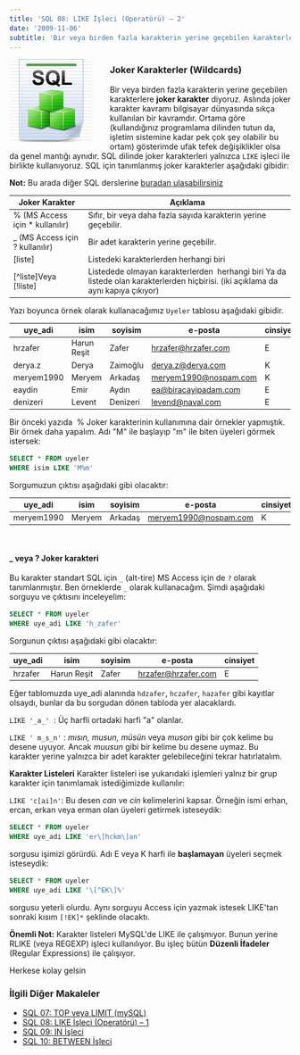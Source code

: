 ```yaml
---
title: 'SQL 08: LIKE İşleci (Operatörü) – 2'
date: '2009-11-06'
subtitle: 'Bir veya birden fazla karakterin yerine geçebilen karakterlere **joker karakter** diyoruz. Aslında joker karakter kavramı bilgisayar dünyasında sıkça kullanılan bir kavramdır.'
---
```


<img align="left" style="margin-right: 30px;margin-bottom: 0px;"  src="img/blog/Schema-SQL1.jpg">

### Joker Karakterler (Wildcards)
Bir veya birden fazla karakterin yerine geçebilen karakterlere **joker karakter** diyoruz. Aslında joker karakter kavramı bilgisayar dünyasında sıkça kullanılan bir kavramdır. Ortama göre  (kullandığınız programlama dilinden tutun da, işletim sistemine kadar pek çok şey olabilir bu ortam) gösterimde ufak tefek değişiklikler olsa da genel mantığı aynıdır. SQL dilinde joker karakterleri yalnızca `LIKE` işleci ile birlikte kullanıyoruz. SQL için tanımlanmış joker karakterler aşağıdaki gibidir:  

**Not:** Bu arada diğer SQL derslerine [buradan ulaşabilirsiniz](http://www.hrzafer.com/sql-dersleri)

| **Joker Karakter** | **Açıklama** |
| --- | --- |
| % (MS Access için * kullanılır) | Sıfır, bir veya daha fazla sayıda karakterin yerine geçebilir. |
| _ (MS Access için ? kullanılır) | Bir adet karakterin yerine geçebilir. |
| \[liste\] | Listedeki karakterlerden herhangi biri |
| \[^liste\]Veya \[!liste\] | Listedede olmayan karakterlerden  herhangi biri Ya da listede olan karakterlerden hiçbirisi. (iki açıklama da aynı kapıya çıkıyor) |

Yazı boyunca örnek olarak kullanacağımız `Uyeler` tablosu aşağıdaki gibidir.

| uye_adi | isim | soyisim | e-posta | cinsiyet |
| --- | --- | --- | --- | --- |
| hrzafer | Harun Reşit | Zafer | hrzafer@hrzafer.com | E   |
| derya.z | Derya | Zaimoğlu | derya.z@derya.com | K   |
| meryem1990 | Meryem | Arkadaş | meryem1990@nospam.com | K   |
| eaydin | Emir | Aydın | ea@biracayipadam.com | E   |
| denizeri | Levent | Denizeri | levend@naval.com | E   |

Bir önceki yazıda  % Joker karakterinin kullanımına dair örnekler yapmıştık. Bir örnek daha yapalım. Adı "M" ile başlayıp "m" ile biten üyeleri görmek istersek:

```sql
SELECT * FROM uyeler
WHERE isim LIKE 'M%m'
```

Sorgumuzun çıktısı aşağıdaki gibi olacaktır:

| uye_adi | isim | soyisim | e-posta | cinsiyet |
| --- | --- | --- | --- | --- |
| meryem1990 | Meryem | Arkadaş | meryem1990@nospam.com | K   |

<br>

#### _ veya ? Joker karakteri

Bu karakter standart SQL için `_` (alt-tire) MS Access için de `?` olarak tanımlanmıştır. Ben örneklerde `_` olarak kullanacağım. Şimdi aşağıdaki sorguyu ve çıktısını inceleyelim:

```sql
SELECT * FROM uyeler
WHERE uye_adi LIKE 'h_zafer'
```

Sorgunun çıktısı aşağıdaki gibi olacaktır:

| uye_adi | isim | soyisim | e-posta | cinsiyet |
| --- | --- | --- | --- | --- |
| hrzafer | Harun Reşit | Zafer | hrzafer@hrzafer.com | E   |

Eğer tablomuzda uye_adi alanında `hdzafer`, `hczafer`, `hazafer` gibi kayıtlar olsaydı, bunlar da bu sorgudan dönen tabloda yer alacaklardı. 

`LIKE '_a_'`  : Üç harfli ortadaki harfi "a" olanlar. 

`LIKE ' m_s_n'` : _mısın, musun, müsün_ veya _muson_ gibi bir çok kelime bu desene uyuyor. Ancak _muusun_ gibi bir kelime bu desene uymaz. Bu karakter yerine yalnızca bir adet karakter gelebileceğini tekrar hatırlatalım. 

**Karakter Listeleri** Karakter listeleri ise yukarıdaki işlemleri yalnız bir grup karakter için tanımlamak istediğimizde kullanılır: 

`LIKE 'c[ai]n'`: Bu desen _can_ ve _cin_ kelimelerini kapsar. Örneğin ismi erhan, ercan, erkan veya erman olan üyeleri getirmek isteseydik:

```sql
SELECT * FROM uyeler
WHERE uye_adi LIKE 'er\[hckm\]an'
```

sorgusu işimizi görürdü. Adı E veya K harfi ile **başlamayan** üyeleri seçmek isteseydik:

```sql
SELECT * FROM uyeler
WHERE uye_adi LIKE '\[^EK\]%'
```

sorgusu yeterli olurdu. Aynı sorguyu Access için yazmak istesek LIKE'tan sonraki kısım `[!EK]*` şeklinde olacaktı.

**Önemli Not:** Karakter listeleri MySQL'de LIKE ile çalışmıyor. Bunun yerine RLIKE (veya REGEXP) işleci kullanılıyor. Bu işleç bütün **Düzenli İfadeler** (Regular Expressions) ile çalışıyor.

Herkese kolay gelsin

### İlgili Diğer Makaleler

- [SQL 07: TOP veya LIMIT (mySQL)](/sql-07-top-veya-limit-mysql)
- [SQL 08: LIKE İşleci (Operatörü) – 1](/sql-08-like-1)
- [SQL 09: IN İşleci](/sql-09-in-isleci)
- [SQL 10: BETWEEN İşleci](/sql-10-between-isleci)